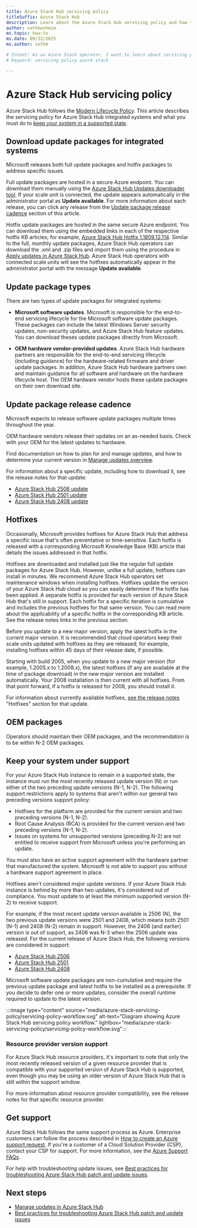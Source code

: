 ```yaml
---
title: Azure Stack Hub servicing policy
titleSuffix: Azure Stack Hub
description: Learn about the Azure Stack Hub servicing policy and how to keep an integrated system in a supported state.
author: sethmanheim
ms.topic: how-to
ms.date: 09/22/2025
ms.author: sethm

# Intent: As an Azure Stack operator, I want to learn about servicing policy and how to keep an integrated system supported.
# Keyword: servicing policy azure stack

---
```



# Azure Stack Hub servicing policy

Azure Stack Hub follows the [Modern Lifecycle Policy](/lifecycle/policies/modern). This article describes the servicing policy for Azure Stack Hub integrated systems and what you must do to [keep your system in a supported state](#keep-your-system-under-support).

## Download update packages for integrated systems

Microsoft releases both full update packages and hotfix packages to address specific issues.

Full update packages are hosted in a secure Azure endpoint. You can download them manually using the [Azure Stack Hub Updates downloader tool](https://aka.ms/azurestackupdatedownload). If your scale unit is connected, the update appears automatically in the administrator portal as **Update available**. For more information about each release, you can click any release from the [Update package release cadence](#update-package-release-cadence) section of this article.

Hotfix update packages are hosted in the same secure Azure endpoint. You can download them using the embedded links in each of the respective hotfix KB articles; for example, [Azure Stack Hub Hotfix 1.1809.12.114](https://support.microsoft.com/help/4481548/azure-stack-hotfix-1-1809-12-114). Similar to the full, monthly update packages, Azure Stack Hub operators can download the .xml and .zip files and import them using the procedure in [Apply updates in Azure Stack Hub](azure-stack-apply-updates.md). Azure Stack Hub operators with connected scale units will see the hotfixes automatically appear in the administrator portal with the message **Update available**.

## Update package types

There are two types of update packages for integrated systems:

- **Microsoft software updates**. Microsoft is responsible for the end-to-end servicing lifecycle for the Microsoft software update packages. These packages can include the latest Windows Server security updates, non-security updates, and Azure Stack Hub feature updates. You can download theses update packages directly from Microsoft.

- **OEM hardware vendor-provided updates**. Azure Stack Hub hardware partners are responsible for the end-to-end servicing lifecycle (including guidance) for the hardware-related firmware and driver update packages. In addition, Azure Stack Hub hardware partners own and maintain guidance for all software and hardware on the hardware lifecycle host. The OEM hardware vendor hosts these update packages on their own download site.

## Update package release cadence

Microsoft expects to release software update packages multiple times throughout the year.

OEM hardware vendors release their updates on an as-needed basis. Check with your OEM for the latest updates to hardware.

Find documentation on how to plan for and manage updates, and how to determine your current version in [Manage updates overview](azure-stack-updates.md).

For information about a specific update, including how to download it, see the release notes for that update:

- [Azure Stack Hub 2506 update](./release-notes.md?view=azs-2506&preserve-view=true)
- [Azure Stack Hub 2501 update](./release-notes.md?view=azs-2501&preserve-view=true)
- [Azure Stack Hub 2408 update](./release-notes.md?view=azs-2408&preserve-view=true)

## Hotfixes

Occasionally, Microsoft provides hotfixes for Azure Stack Hub that address a specific issue that's often preventative or time-sensitive. Each hotfix is released with a corresponding Microsoft Knowledge Base (KB) article that details the issues addressed in that hotfix.

Hotfixes are downloaded and installed just like the regular full update packages for Azure Stack Hub. However, unlike a full update, hotfixes can install in minutes. We recommend Azure Stack Hub operators set maintenance windows when installing hotfixes. Hotfixes update the version of your Azure Stack Hub cloud so you can easily determine if the hotfix has been applied. A separate hotfix is provided for each version of Azure Stack Hub that's still in support. Each hotfix for a specific iteration is cumulative and includes the previous hotfixes for that same version. You can read more about the applicability of a specific hotfix in the corresponding KB article. See the release notes links in the previous section.

Before you update to a new major version, apply the latest hotfix in the current major version. It is recommended that cloud operators keep their scale units updated with hotfixes as they are released; for example, installing hotfixes within 45 days of their release date, if possible.

Starting with build 2005, when you update to a new major version (for example, 1.2005.x to 1.2008.x), the latest hotfixes (if any are available at the time of package download) in the new major version are installed automatically. Your 2008 installation is then current with all hotfixes. From that point forward, if a hotfix is released for 2008, you should install it.

For information about currently available hotfixes, [see the release notes](release-notes.md) "Hotfixes" section for that update.

## OEM packages

Operators should maintain their OEM packages, and the recommendation is to be within N-2 OEM packages.

## Keep your system under support

For your Azure Stack Hub instance to remain in a supported state, the instance must run the most recently released update version (N) or run either of the two preceding update versions (N-1, N-2). The following support restrictions apply to systems that aren't within our general two preceding versions support policy:

- Hotfixes for the platform are provided for the current version and two preceding versions (N-1, N-2).
- Root Cause Analysis (RCA) is provided for the current version and two preceding versions (N-1, N-2).
- Issues on systems for unsupported versions (preceding N-2) are not entitled to receive support from Microsoft unless you're performing an update.

You must also have an active support agreement with the hardware partner that manufactured the system. Microsoft is not able to support you without a hardware support agreement in place.

Hotfixes aren't considered major update versions. If your Azure Stack Hub instance is behind by more than two updates, it's considered out of compliance. You must update to at least the minimum supported version (N-2) to receive support.

For example, if the most recent update version available is 2506 (N), the two previous update versions were 2501 and 2408, which means both 2501 (N-1) and 2408 (N-2) remain in support. However, the 2406 (and earlier) version is out of support, as 2406 was N-3 when the 2506 update was released. For the current release of Azure Stack Hub, the following versions are considered in support:

- [Azure Stack Hub 2506](./release-notes.md?view=azs-2506&preserve-view=true)
- [Azure Stack Hub 2501](./release-notes.md?view=azs-2501&preserve-view=true)
- [Azure Stack Hub 2408](./release-notes.md?view=azs-2408&preserve-view=true)

Microsoft software update packages are non-cumulative and require the previous update package and latest hotfix to be installed as a prerequisite. If you decide to defer one or more updates, consider the overall runtime required to update to the latest version.

:::image type="content" source="media/azure-stack-servicing-policy/servicing-policy-workflow.svg" alt-text="Diagram showing Azure Stack Hub servicing policy workflow." lightbox="media/azure-stack-servicing-policy/servicing-policy-workflow.svg":::

### Resource provider version support

For Azure Stack Hub resource providers, it's important to note that only the most recently released version of a given resource provider that is compatible with your supported version of Azure Stack Hub is supported, even though you may be using an older version of Azure Stack Hub that is still within the support window.

For more information about resource provider compatibility, see the release notes for that specific resource provider.

## Get support

Azure Stack Hub follows the same support process as Azure. Enterprise customers can follow the process described in [How to create an Azure support request](/azure/azure-supportability/how-to-create-azure-support-request). If you're a customer of a Cloud Solution Provider (CSP), contact your CSP for support. For more information, see the [Azure Support FAQs](https://azure.microsoft.com/support/faq/).

For help with troubleshooting update issues, see [Best practices for troubleshooting Azure Stack Hub patch and update issues](azure-stack-troubleshooting.md).

## Next steps

- [Manage updates in Azure Stack Hub](azure-stack-updates.md)
- [Best practices for troubleshooting Azure Stack Hub patch and update issues](azure-stack-troubleshooting.md)
